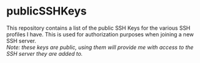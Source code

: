 # publicSSHKeys
This repository contains a list of the public SSH Keys for the various SSH profiles I have. This is used for authorization purposes when joining a new SSH server.
</br><i>Note: these keys are public, using them will provide me with access to the SSH server they are added to.</i>
